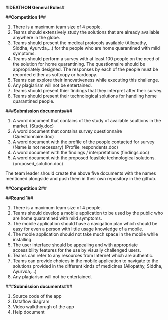 #**IDEATHON General Rules**#

##**Competition 1**##
1. There is a maximum team size of 4 people.
2. Teams should extensively study the solutions that are already available anywhere in the globe.
3. Teams should present the medical protocols available (Allopathy, Siddha, Ayurvda,...) for the people who are home quarantined with mild symptoms.
4. Teams should perform a survey with at least 100 people on the need of the solution for home quarantining. The questionnaire should be appropriately designed. The responses by each of the people must be recorded either as softcopy or hardcopy.
5. Teams can explore their innovativeness while executing this challenge.
6. Any plagiarism will not be entertained.
7. Teams should present thier findings that they interpret after their survey.
8. Teams should present their technological solutions for handling home quarantined people.

###**Submission documents**###
1. A word document that contains of the study of available soultions in the market. (Study.doc)
2. A word document that contains survey questionnaire (Questionnaire.doc)
3. A word document with the profile of the people contacted for survey (Name is not necessary) (Profile_respondents.doc)
4. A word document with the findings / interpretations (findings.doc)
5. A word document with the proposed feasible technological solutions. (proposed_solution.doc)

The team leader should create the above five documents with the names mentioned alongside and push them in their own repository in the github.

##**Competition 2**##

##**Round 1**##
1. There is a maximum team size of 4 people.
2. Teams should develop a mobile application to be used by the public who are home quarantined with mild symptoms.
3. The mobile application should have a navigation plan which should be easy for even a person with little usage knowledge of a mobile.
4. The moble application should not take much space in the mobile while installing.
5. The user interface should be appealing and with appropriate accessibility features for the use by visually challenged users.
6. Teams can refer to any resources from Internet which are authentic.
7. Teams can provide choices in the mobile application to navigate to the solutions provided in the different kinds of medicines (Allopathy, Siddha, Ayurvda,...)
8. Any plagiarism will not be entertained.

###**Submission documents**###
1. Source code of the app
2. Dataflow diagram
3. Video walkthorugh of the app
4. Help document
